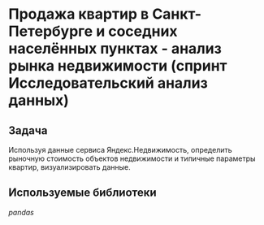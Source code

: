 # Продажа квартир в Санкт-Петербурге и соседних населённых пунктах - анализ рынка недвижимости (спринт Исследовательский анализ данных)

## Задача

Используя данные сервиса Яндекс.Недвижимость, определить рыночную стоимость объектов недвижимости и типичные параметры квартир, визуализировать данные.

## Используемые библиотеки
*pandas*
